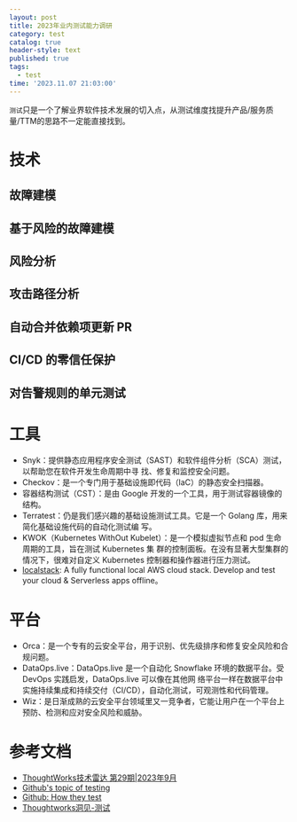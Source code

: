 ```yaml
---
layout: post
title: 2023年业内测试能力调研
category: test
catalog: true
header-style: text
published: true
tags:
  - test
time: '2023.11.07 21:03:00'
---
```

`测试`只是一个了解业界软件技术发展的切入点，从测试维度找提升产品/服务质量/TTM的思路不一定能直接找到。

<!--more-->

# 技术
## 故障建模
## 基于风险的故障建模
## 风险分析
## 攻击路径分析
## 自动合并依赖项更新 PR
## CI/CD 的零信任保护
## 对告警规则的单元测试

# 工具
- Snyk：提供静态应用程序安全测试（SAST）和软件组件分析（SCA）测试，以帮助您在软件开发生命周期中寻
找、修复和监控安全问题。
- Checkov：是一个专门用于基础设施即代码（laC）的静态安全扫描器。
- 容器结构测试（CST）：是由 Google 开发的一个工具，用于测试容器镜像的结构。
- Terratest：仍是我们感兴趣的基础设施测试工具。它是一个 Golang 库，用来简化基础设施代码的自动化测试编
写。
- KWOK（Kubernetes WithOut Kubelet）：是一个模拟虚拟节点和 pod 生命周期的工具，旨在测试 Kubernetes 集
群的控制面板。在没有显著大型集群的情况下，很难对自定义 Kubernetes 控制器和操作器进行压力测试。
- [localstack](https://github.com/localstack/localstack): A fully functional local AWS cloud stack. Develop and test your cloud & Serverless apps offline。

# 平台
- Orca：是一个专有的云安全平台，用于识别、优先级排序和修复安全风险和合规问题。
- DataOps.live：DataOps.live 是一个自动化 Snowflake 环境的数据平台。受 DevOps 实践启发，DataOps.live 可以像在其他网
络平台一样在数据平台中实施持续集成和持续交付（CI/CD），自动化测试，可观测性和代码管理。
- Wiz：是日渐成熟的云安全平台领域里又一竞争者，它能让用户在一个平台上预防、检测和应对安全风险和威胁。

# 参考文档
- [ThoughtWorks技术雷达 第29期|2023年9月](https://www.thoughtworks.com/content/dam/thoughtworks/documents/radar/2023/09/tr_technology_radar_vol_29_cn.pdf)
- [Github's topic of testing](https://github.com/topics/testing)
- [Github: How they test](https://github.com/abhivaikar/howtheytest)
- [Thoughtworks洞见-测试](https://insights.thoughtworks.cn/tag/testing/)
